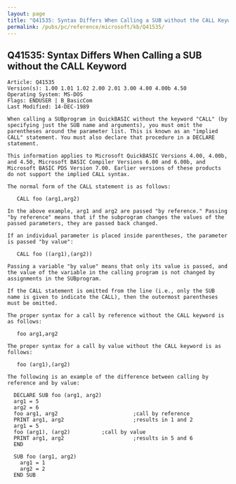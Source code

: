 ```yaml
---
layout: page
title: "Q41535: Syntax Differs When Calling a SUB without the CALL Keyword"
permalink: /pubs/pc/reference/microsoft/kb/Q41535/
---
```


## Q41535: Syntax Differs When Calling a SUB without the CALL Keyword

	Article: Q41535
	Version(s): 1.00 1.01 1.02 2.00 2.01 3.00 4.00 4.00b 4.50
	Operating System: MS-DOS
	Flags: ENDUSER | B_BasicCom
	Last Modified: 14-DEC-1989
	
	When calling a SUBprogram in QuickBASIC without the keyword "CALL" (by
	specifying just the SUB name and arguments), you must omit the
	parentheses around the parameter list. This is known as an "implied
	CALL" statement. You must also declare that procedure in a DECLARE
	statement.
	
	This information applies to Microsoft QuickBASIC Versions 4.00, 4.00b,
	and 4.50, Microsoft BASIC Compiler Versions 6.00 and 6.00b, and
	Microsoft BASIC PDS Version 7.00. Earlier versions of these products
	do not support the implied CALL syntax.
	
	The normal form of the CALL statement is as follows:
	
	   CALL foo (arg1,arg2)
	
	In the above example, arg1 and arg2 are passed "by reference." Passing
	"by reference" means that if the subprogram changes the values of the
	passed parameters, they are passed back changed.
	
	If an individual parameter is placed inside parentheses, the parameter
	is passed "by value":
	
	   CALL foo ((arg1),(arg2))
	
	Passing a variable "by value" means that only its value is passed, and
	the value of the variable in the calling program is not changed by
	assignments in the SUBprogram.
	
	If the CALL statement is omitted from the line (i.e., only the SUB
	name is given to indicate the CALL), then the outermost parentheses
	must be omitted.
	
	The proper syntax for a call by reference without the CALL keyword is
	as follows:
	
	   foo arg1,arg2
	
	The proper syntax for a call by value without the CALL keyword is as
	follows:
	
	   foo (arg1),(arg2)
	
	The following is an example of the difference between calling by
	reference and by value:
	
	  DECLARE SUB foo (arg1, arg2)
	  arg1 = 5
	  arg2 = 6
	  foo arg1, arg2                        ;call by reference
	  PRINT arg1, arg2                      ;results in 1 and 2
	  arg1 = 5
	  foo (arg1), (arg2)          ;call by value
	  PRINT arg1, arg2                      ;results in 5 and 6
	  END
	
	  SUB foo (arg1, arg2)
	    arg1 = 1
	    arg2 = 2
	  END SUB
